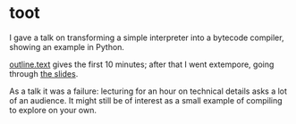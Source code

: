 # toot

I gave a talk on transforming a simple interpreter into a bytecode
compiler, showing an example in Python.

[outline.text](https://github.com/darius/toot/blob/master/outline.text)
gives the first 10 minutes; after that I went extempore, going through
[the slides](https://github.com/darius/toot/blob/master/slideshow.el).

As a talk it was a failure: lecturing for an hour on technical details
asks a lot of an audience. It might still be of interest as a small
example of compiling to explore on your own.

